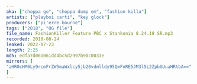 ```yaml
---
aka: ["choppa go", "choppa dump em", "fashion killa"]
artists: ["playboi carti", "key glock"]
producers: ["pi'erre bourne"]
tags: ["2018", "OG file"]
file_name: FashionKiller Feature PBC x Stankonia 8.24.18 SR.mp3
recorded: 2018-08-24
leaked: 2022-07-23
length: 2:25
md5: edfa7d061061dd4bc5d2997b90c0033e
mirrors: [
"aHR0cHM6Ly9rcmFrZW5maWxlcy5jb20vdmlldy95QmFnRE5JM3l5L2ZpbGUuaHRtbA=="
]
---
```

